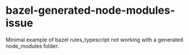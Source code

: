 # bazel-generated-node-modules-issue
Minimal example of bazel rules_typescript not working with a generated node_modules folder.
